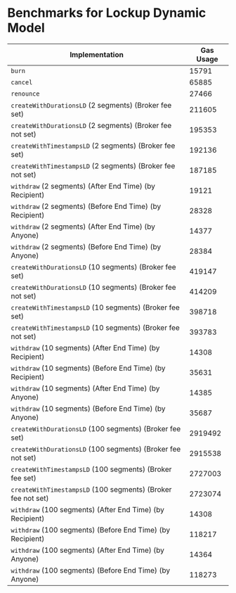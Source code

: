 # Benchmarks for Lockup Dynamic Model

| Implementation                                               | Gas Usage |
| ------------------------------------------------------------ | --------- |
| `burn`                                                       | 15791     |
| `cancel`                                                     | 65885     |
| `renounce`                                                   | 27466     |
| `createWithDurationsLD` (2 segments) (Broker fee set)        | 211605    |
| `createWithDurationsLD` (2 segments) (Broker fee not set)    | 195353    |
| `createWithTimestampsLD` (2 segments) (Broker fee set)       | 192136    |
| `createWithTimestampsLD` (2 segments) (Broker fee not set)   | 187185    |
| `withdraw` (2 segments) (After End Time) (by Recipient)      | 19121     |
| `withdraw` (2 segments) (Before End Time) (by Recipient)     | 28328     |
| `withdraw` (2 segments) (After End Time) (by Anyone)         | 14377     |
| `withdraw` (2 segments) (Before End Time) (by Anyone)        | 28384     |
| `createWithDurationsLD` (10 segments) (Broker fee set)       | 419147    |
| `createWithDurationsLD` (10 segments) (Broker fee not set)   | 414209    |
| `createWithTimestampsLD` (10 segments) (Broker fee set)      | 398718    |
| `createWithTimestampsLD` (10 segments) (Broker fee not set)  | 393783    |
| `withdraw` (10 segments) (After End Time) (by Recipient)     | 14308     |
| `withdraw` (10 segments) (Before End Time) (by Recipient)    | 35631     |
| `withdraw` (10 segments) (After End Time) (by Anyone)        | 14385     |
| `withdraw` (10 segments) (Before End Time) (by Anyone)       | 35687     |
| `createWithDurationsLD` (100 segments) (Broker fee set)      | 2919492   |
| `createWithDurationsLD` (100 segments) (Broker fee not set)  | 2915538   |
| `createWithTimestampsLD` (100 segments) (Broker fee set)     | 2727003   |
| `createWithTimestampsLD` (100 segments) (Broker fee not set) | 2723074   |
| `withdraw` (100 segments) (After End Time) (by Recipient)    | 14308     |
| `withdraw` (100 segments) (Before End Time) (by Recipient)   | 118217    |
| `withdraw` (100 segments) (After End Time) (by Anyone)       | 14364     |
| `withdraw` (100 segments) (Before End Time) (by Anyone)      | 118273    |
